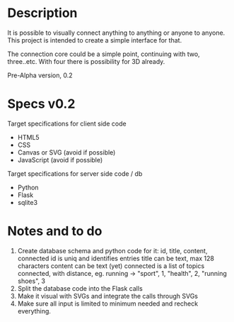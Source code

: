 
Description
=======
It is possible to visually connect anything to anything or anyone to anyone. This project is intended to create a simple interface for that.

The connection core could be a simple point, continuing with two, three..etc. With four there is possibility for 3D already.

Pre-Alpha version, 0.2


Specs v0.2
=======

Target specifications for client side code
  - HTML5
  - CSS
  - Canvas or SVG (avoid if possible)
  - JavaScript (avoid if possible)

Target specifications for server side code / db
  - Python
  - Flask
  - sqlite3


Notes and to do
=======
  1. Create database schema and python code for it:  id, title, content, connected
      id is uniq and identifies entries
      title can be text, max 128 characters
      content can be text (yet)
      connected is a list of topics connected, with distance, eg. running -> "sport", 1, "health", 2, "running shoes", 3
  2. Split the database code into the Flask calls
  3. Make it visual with SVGs and integrate the calls through SVGs
  4. Make sure all input is limited to minimum needed and recheck everything.


